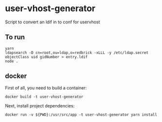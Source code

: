 # user-vhost-generator

Script to convert an ldif in to conf for uservhost

## To run

``` console
yarn
ldapsearch -D cn=root,ou=ldap,o=redbrick -xLLL -y /etc/ldap.secret objectClass uid gidNumber > entry.ldif
node .
```

## docker

First of all, you need to build a container:

`docker build -t user-vhost-generator`

Next, install project dependencies:

`docker run -v ${PWD}:/usr/src/app -t user-vhost-generator yarn install`